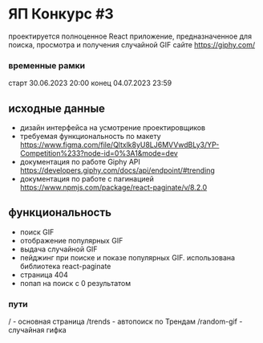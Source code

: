 # ЯП Конкурс #3

проектируется полноценное React приложение, предназначенное для поиска, просмотра и получения случайной GIF сайте https://giphy.com/

### временные рамки

старт 30.06.2023 20:00
конец 04.07.2023 23:59

## исходные данные

- дизайн интерфейса на усмотрение проектировщиков
- требуемая функциональность по макету https://www.figma.com/file/Qltxlk8yU8LJ6MVVwdBLy3/YP-Competition%233?node-id=0%3A1&mode=dev
- документация по работе Giphy API https://developers.giphy.com/docs/api/endpoint/#trending
- документация по работе с пагинацией https://www.npmjs.com/package/react-paginate/v/8.2.0

## функциональность

- поиск GIF
- отображение популярных GIF
- выдача случайной GIF
- пейджинг при поиске и показе популярных GIF. использована библиотека react-paginate
- страница 404
- попап на поиск с 0 результатом

### пути

/ - основная страница
/trends - автопоиск по Трендам
/random-gif - случайная гифка
